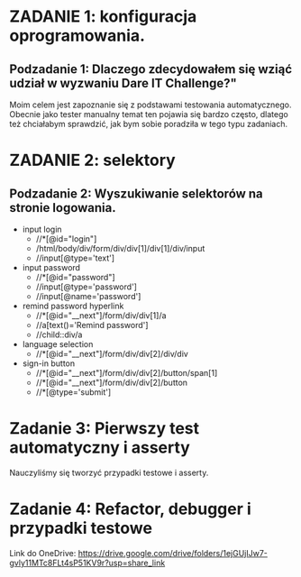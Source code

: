 # ZADANIE 1: konfiguracja oprogramowania.

## Podzadanie 1: Dlaczego zdecydowałem się wziąć udział w wyzwaniu Dare IT Challenge?"

Moim celem jest zapoznanie się z podstawami testowania automatycznego. Obecnie jako tester manualny temat ten pojawia się bardzo często, dlatego też chciałabym sprawdzić, jak bym sobie poradziła w tego typu zadaniach.

# ZADANIE 2: selektory

## Podzadanie 2: Wyszukiwanie selektorów na stronie logowania. 

- input login
  - //*[@id="login"]
  - /html/body/div/form/div/div[1]/div[1]/div/input
  - //input[@type='text']
- input password
  - //*[@id="password"]
  - //input[@type='password']
  - //input[@name='password']
- remind password hyperlink
  - //*[@id="__next"]/form/div/div[1]/a
  - //a[text()='Remind password']
  - //child::div/a
- language selection
  - //*[@id="__next"]/form/div/div[2]/div/div
- sign-in button
  - //*[@id="__next"]/form/div/div[2]/button/span[1]
  - //*[@id="__next"]/form/div/div[2]/button
  - //*[@type='submit']

# Zadanie 3: Pierwszy test automatyczny i asserty

Nauczyliśmy się tworzyć przypadki testowe i asserty.

# Zadanie 4: Refactor, debugger i przypadki testowe

Link do OneDrive: https://drive.google.com/drive/folders/1ejGUjIJw7-gvly11MTc8FLt4sP51KV9r?usp=share_link 